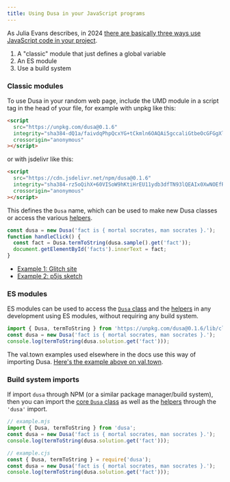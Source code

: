 ```yaml
---
title: Using Dusa in your JavaScript programs
---
```


As Julia Evans describes, in 2024
[there are basically three ways use JavaScript code in your project](https://jvns.ca/blog/2024/11/18/how-to-import-a-javascript-library/).

1. A "classic" module that just defines a global variable
2. An ES module
3. Use a build system

### Classic modules

To use Dusa in your random web page, include the UMD module in a script tag in
the head of your file, for example with unpkg like this:

<!-- https://www.srihash.org/ for updating this when the package bumps -->

```html
<script
  src="https://unpkg.com/dusa@0.1.6"
  integrity="sha384-dQ1a/faivdqPhpQcxYG+tCkmln6OAQAi5gccaliGtbeOcGFGgXlsLuSKl+h8Jp8r"
  crossorigin="anonymous"
></script>
```

or with jsdelivr like this:

```html
<script
  src="https://cdn.jsdelivr.net/npm/dusa@0.1.6"
  integrity="sha384-rz5oQihX+60VISoW9hKtiHrEU11ydb3dfTN93lQEAIx0XwNOEfR3z3jFaYieGfrp"
  crossorigin="anonymous"
></script>
```

This defines the `Dusa` name, which can be used to make new Dusa classes or
access the various [helpers](/docs/api/helpers/).

```javascript
const dusa = new Dusa('fact is { mortal socrates, man socrates }.');
function handleClick() {
  const fact = Dusa.termToString(dusa.sample().get('fact'));
  document.getElementById('facts').innerText = fact;
}
```

- [Example 1: Glitch site](https://glitch.com/edit/#!/dusa-use-umd)
- [Example 2: p5js sketch](https://editor.p5js.org/robsimmons/sketches/xcHwiBh2H)

### ES modules

ES modules can be used to access the [`Dusa` class](/docs/api/dusa/) and the
[helpers](/docs/api/helpers/) in any development using ES modules, without
requiring any build system.

```javascript
import { Dusa, termToString } from 'https://unpkg.com/dusa@0.1.6/lib/client.js';
const dusa = new Dusa('fact is { mortal socrates, man socrates }.');
console.log(termToString(dusa.solution.get('fact')));
```

The val.town examples used elsewhere in the docs use this way of importing
Dusa. [Here's the example above on val.town](https://www.val.town/v/robsimmons/fieryPlumLeopon).

### Build system imports

If import `dusa` through NPM (or a similar package manager/build system), then
you can import the [core `Dusa` class](/docs/api/dusa/) as well as the
[helpers](/docs/api/helpers/) through the `'dusa'` import.

```javascript
// example.mjs
import { Dusa, termToString } from 'dusa';
const dusa = new Dusa('fact is { mortal socrates, man socrates }.');
console.log(termToString(dusa.solution.get('fact')));
```

```javascript
// example.cjs
const { Dusa, termToString } = require('dusa');
const dusa = new Dusa('fact is { mortal socrates, man socrates }.');
console.log(termToString(dusa.solution.get('fact')));
```
